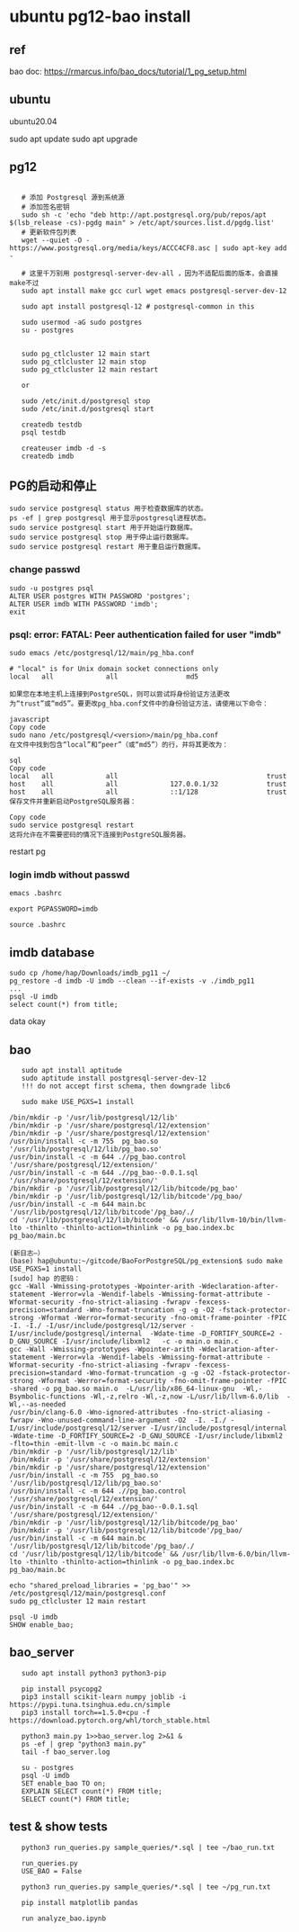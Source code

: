 
# ubuntu pg12-bao install

## ref

   bao doc:   https://rmarcus.info/bao_docs/tutorial/1_pg_setup.html
   

## ubuntu

   ubuntu20.04

   sudo apt update
   sudo apt upgrade
   
## pg12
```

   # 添加 Postgresql 源到系统源
   # 添加签名密钥
   sudo sh -c 'echo "deb http://apt.postgresql.org/pub/repos/apt $(lsb_release -cs)-pgdg main" > /etc/apt/sources.list.d/pgdg.list'
   # 更新软件包列表
   wget --quiet -O - https://www.postgresql.org/media/keys/ACCC4CF8.asc | sudo apt-key add -

   # 这里千万别用 postgresql-server-dev-all ，因为不适配后面的版本，会直接make不过
   sudo apt install make gcc curl wget emacs postgresql-server-dev-12

   sudo apt install postgresql-12 # postgresql-common in this

   sudo usermod -aG sudo postgres
   su - postgres

   
   sudo pg_ctlcluster 12 main start
   sudo pg_ctlcluster 12 main stop
   sudo pg_ctlcluster 12 main restart

   or

   sudo /etc/init.d/postgresql stop
   sudo /etc/init.d/postgresql start

   createdb testdb
   psql testdb

   createuser imdb -d -s
   createdb imdb
```

## PG的启动和停止
```
sudo service postgresql status 用于检查数据库的状态。
ps -ef | grep postgresql 用于显示postgresql进程状态。
sudo service postgresql start 用于开始运行数据库。
sudo service postgresql stop 用于停止运行数据库。
sudo service postgresql restart 用于重启运行数据库。
```

### change passwd

    sudo -u postgres psql
    ALTER USER postgres WITH PASSWORD 'postgres'; 
    ALTER USER imdb WITH PASSWORD 'imdb';
    exit

### psql: error: FATAL:  Peer authentication failed for user "imdb"

    sudo emacs /etc/postgresql/12/main/pg_hba.conf

```
# "local" is for Unix domain socket connections only                                                                            
local   all             all					md5

```
```
如果您在本地主机上连接到PostgreSQL，则可以尝试将身份验证方法更改为“trust”或“md5”。要更改pg_hba.conf文件中的身份验证方法，请使用以下命令：

javascript
Copy code
sudo nano /etc/postgresql/<version>/main/pg_hba.conf
在文件中找到包含“local”和“peer”（或“md5”）的行，并将其更改为：

sql
Copy code
local   all             all                                     trust
host    all             all             127.0.0.1/32            trust
host    all             all             ::1/128                 trust
保存文件并重新启动PostgreSQL服务器：

Copy code
sudo service postgresql restart
这将允许在不需要密码的情况下连接到PostgreSQL服务器。
```
restart pg

### login imdb without passwd

    emacs .bashrc

    export PGPASSWORD=imdb

    source .bashrc

## imdb database

    sudo cp /home/hap/Downloads/imdb_pg11 ~/
    pg_restore -d imdb -U imdb --clean --if-exists -v ./imdb_pg11
    ...
    psql -U imdb
    select count(*) from title;

data okay

## bao 
```
   sudo apt install aptitude
   sudo aptitude install postgresql-server-dev-12
   !!! do not accept first schema, then downgrade libc6
   
   sudo make USE_PGXS=1 install
```

```
/bin/mkdir -p '/usr/lib/postgresql/12/lib'
/bin/mkdir -p '/usr/share/postgresql/12/extension'
/bin/mkdir -p '/usr/share/postgresql/12/extension'
/usr/bin/install -c -m 755  pg_bao.so '/usr/lib/postgresql/12/lib/pg_bao.so'
/usr/bin/install -c -m 644 .//pg_bao.control '/usr/share/postgresql/12/extension/'
/usr/bin/install -c -m 644 .//pg_bao--0.0.1.sql  '/usr/share/postgresql/12/extension/'
/bin/mkdir -p '/usr/lib/postgresql/12/lib/bitcode/pg_bao'
/bin/mkdir -p '/usr/lib/postgresql/12/lib/bitcode'/pg_bao/
/usr/bin/install -c -m 644 main.bc '/usr/lib/postgresql/12/lib/bitcode'/pg_bao/./
cd '/usr/lib/postgresql/12/lib/bitcode' && /usr/lib/llvm-10/bin/llvm-lto -thinlto -thinlto-action=thinlink -o pg_bao.index.bc pg_bao/main.bc
```

```
(新日志—）
(base) hap@ubuntu:~/gitcode/BaoForPostgreSQL/pg_extension$ sudo make USE_PGXS=1 install
[sudo] hap 的密码： 
gcc -Wall -Wmissing-prototypes -Wpointer-arith -Wdeclaration-after-statement -Werror=vla -Wendif-labels -Wmissing-format-attribute -Wformat-security -fno-strict-aliasing -fwrapv -fexcess-precision=standard -Wno-format-truncation -g -g -O2 -fstack-protector-strong -Wformat -Werror=format-security -fno-omit-frame-pointer -fPIC -I. -I./ -I/usr/include/postgresql/12/server -I/usr/include/postgresql/internal  -Wdate-time -D_FORTIFY_SOURCE=2 -D_GNU_SOURCE -I/usr/include/libxml2   -c -o main.o main.c
gcc -Wall -Wmissing-prototypes -Wpointer-arith -Wdeclaration-after-statement -Werror=vla -Wendif-labels -Wmissing-format-attribute -Wformat-security -fno-strict-aliasing -fwrapv -fexcess-precision=standard -Wno-format-truncation -g -g -O2 -fstack-protector-strong -Wformat -Werror=format-security -fno-omit-frame-pointer -fPIC -shared -o pg_bao.so main.o  -L/usr/lib/x86_64-linux-gnu  -Wl,-Bsymbolic-functions -Wl,-z,relro -Wl,-z,now -L/usr/lib/llvm-6.0/lib  -Wl,--as-needed  
/usr/bin/clang-6.0 -Wno-ignored-attributes -fno-strict-aliasing -fwrapv -Wno-unused-command-line-argument -O2  -I. -I./ -I/usr/include/postgresql/12/server -I/usr/include/postgresql/internal  -Wdate-time -D_FORTIFY_SOURCE=2 -D_GNU_SOURCE -I/usr/include/libxml2  -flto=thin -emit-llvm -c -o main.bc main.c
/bin/mkdir -p '/usr/lib/postgresql/12/lib'
/bin/mkdir -p '/usr/share/postgresql/12/extension'
/bin/mkdir -p '/usr/share/postgresql/12/extension'
/usr/bin/install -c -m 755  pg_bao.so '/usr/lib/postgresql/12/lib/pg_bao.so'
/usr/bin/install -c -m 644 .//pg_bao.control '/usr/share/postgresql/12/extension/'
/usr/bin/install -c -m 644 .//pg_bao--0.0.1.sql  '/usr/share/postgresql/12/extension/'
/bin/mkdir -p '/usr/lib/postgresql/12/lib/bitcode/pg_bao'
/bin/mkdir -p '/usr/lib/postgresql/12/lib/bitcode'/pg_bao/
/usr/bin/install -c -m 644 main.bc '/usr/lib/postgresql/12/lib/bitcode'/pg_bao/./
cd '/usr/lib/postgresql/12/lib/bitcode' && /usr/lib/llvm-6.0/bin/llvm-lto -thinlto -thinlto-action=thinlink -o pg_bao.index.bc pg_bao/main.bc

```
    echo "shared_preload_libraries = 'pg_bao'" >> /etc/postgresql/12/main/postgresql.conf	
    sudo pg_ctlcluster 12 main restart

    psql -U imdb
    SHOW enable_bao;


## bao_server
```
   sudo apt install python3 python3-pip

   pip install psycopg2
   pip3 install scikit-learn numpy joblib -i https://pypi.tuna.tsinghua.edu.cn/simple
   pip3 install torch==1.5.0+cpu -f https://download.pytorch.org/whl/torch_stable.html

   python3 main.py 1>>bao_server.log 2>&1 &
   ps -ef | grep "python3 main.py"
   tail -f bao_server.log

   su - postgres
   psql -U imdb
   SET enable_bao TO on;
   EXPLAIN SELECT count(*) FROM title;
   SELECT count(*) FROM title;
```
## test & show tests
```
   python3 run_queries.py sample_queries/*.sql | tee ~/bao_run.txt
   
   run_queries.py 
   USE_BAO = False

   python3 run_queries.py sample_queries/*.sql | tee ~/pg_run.txt

   pip install matplotlib pandas

   run analyze_bao.ipynb
```
   
